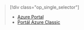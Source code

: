> [!div class="op_single_selector"]
> * [Azure Portal](../articles/storage/storage-create-storage-account.md)
> * [Portál Azure Classic](../articles/storage/storage-create-storage-account-classic-portal.md)
> 
> 

